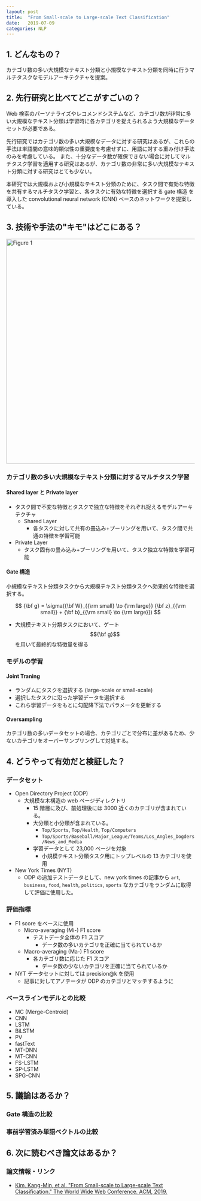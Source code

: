 ```yaml
---
layout: post
title:  "From Small-scale to Large-scale Text Classification"
date:   2019-07-09
categories: NLP
---
```


## 1. どんなもの？

カテゴリ数の多い大規模なテキスト分類と小規模なテキスト分類を同時に行うマルチタスクなモデルアーキテクチャを提案。

## 2. 先行研究と比べてどこがすごいの？

Web 検索のパーソナライズやレコメンドシステムなど、カテゴリ数が非常に多い大規模なテキスト分類は学習時に各カテゴリを捉えられるよう大規模なデータセットが必要である。

先行研究ではカテゴリ数の多い大規模なデータに対する研究はあるが、これらの手法は単語間の意味的類似性の重要度を考慮せずに、用語に対する重み付け手法のみを考慮している。
また、十分なデータ数が確保できない場合に対してマルチタスク学習を適用する研究はあるが、カテゴリ数の非常に多い大規模なテキスト分類に対する研究はとても少ない。

本研究では大規模および小規模なテキスト分類のために、タスク間で有効な特徴を共有するマルチタスク学習と、各タスクに有効な特徴を選択する gate 構造 を導入した convolutional neural network (CNN) ベースのネットワークを提案している。

## 3. 技術や手法の"キモ"はどこにある？

<img src="{{ site.baseurl }}/assets/img/nlp/From-Small-scale-to-Large-scale-Text-Classification/figure1.png" width="600px" alt="Figure 1">

### カテゴリ数の多い大規模なテキスト分類に対するマルチタスク学習
#### Shared layer と Private layer
- タスク間で不変な特徴とタスクで独立な特徴をそれぞれ捉えるモデルアーキテクチャ
  - Shared Layer
    - 各タスクに対して共有の畳込み+プーリングを用いて、タスク間で共通の特徴を学習可能
- Private Layer
  - タスク固有の畳み込み+プーリングを用いて、タスク独立な特徴を学習可能

#### Gate 構造
小規模なテキスト分類タスクから大規模テキスト分類タスクへ効果的な特徴を選択する。

$$
    {\bf g} = \sigma({\bf W}_{{\rm small} \to {\rm large}} {\bf z}_{{\rm small}} + {\bf b}_{{\rm small} \to {\rm large}})
$$

- 大規模テキスト分類タスクにおいて、ゲート $${\bf g}$$ を用いて最終的な特徴量を得る

### モデルの学習
#### Joint Traning
- ランダムにタスクを選択する (large-scale or small-scale)
- 選択したタスクに沿った学習データを選択する
- これら学習データをもとに勾配降下法でパラメータを更新する


#### Oversampling
カテゴリ数の多いデータセットの場合、カテゴリごとで分布に差があるため、少ないカテゴリをオーバーサンプリングして対処する。

## 4. どうやって有効だと検証した？
### データセット
- Open Directory Project (ODP)
  - 大規模な木構造の web ページディレクトリ
 	- 15 階層に及び、前処理後には 3000 近くのカテゴリが含まれている。
    - 大分類と小分類が含まれている。
      - `Top/Sports`, `Top/Health`, `Top/Computers` 
      - `Top/Sports/Baseball/Major_League/Teams/Los_Angles_Dogders/News_and_Media` 
    - 学習データとして 23,000 ページを対象
 	  - 小規模テキスト分類タスク用にトップレベルの 13 カテゴリを使用
- New York Times (NYT)
  - ODP の追加テストデータとして、new york times の記事から `art`, `business`, `food`, `health`, `politics`, `sports` なカテゴリをランダムに取得して評価に使用した。

### 評価指標
- F1 score をベースに使用
  - Micro-averaging (Mi-) F1 score
    - テストデータ全体の F1 スコア
      - データ数の多いカテゴリを正確に当てられているか
  - Macro-averaging (Ma-) F1 score
    - 各カテゴリ数に応じた F1 スコア
 	  - データ数の少ないカテゴリを正確に当てられているか
 - NYT データセットに対しては precision@k を使用
   - 記事に対してアノテータが ODP のカテゴリとマッチするように

### ベースラインモデルとの比較
- MC (Merge-Centroid)
- CNN
- LSTM
- BiLSTM
- PV
- fastText
- MT-DNN
- MT-CNN
- FS-LSTM
- SP-LSTM
- SPG-CNN

## 5. 議論はあるか？

### Gate 構造の比較
### 事前学習済み単語ベクトルの比較


## 6. 次に読むべき論文はあるか？

### 論文情報・リンク

- [Kim, Kang-Min, et al. "From Small-scale to Large-scale Text Classification." The World Wide Web Conference. ACM, 2019.](https://dl.acm.org/citation.cfm?id=3313563)
